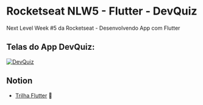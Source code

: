 # Rocketseat NLW5 - Flutter - DevQuiz
Next Level Week #5 da Rocketseat - Desenvolvendo App com Flutter

## Telas do App DevQuiz:

<a href="https://ibb.co/yWwTCwN"><img src="https://i.ibb.co/4P6yL6F/DevQuiz.png" alt="DevQuiz" border="0"></a>

## Notion 
- [Trilha Flutter](https://www.notion.so/Trilha-Flutter-a306b8d8751b4f76a7a1fc8f29db6d65) 🚀

